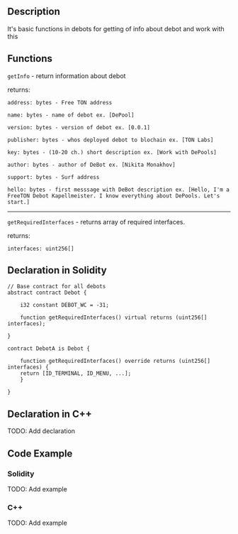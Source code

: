 ## Description

It's basic functions in debots for getting of info about debot and work with this

## Functions

`getInfo` - return information about debot

returns:

    address: bytes - Free TON address

    name: bytes - name of debot ex. [DePool]

    version: bytes - version of debot ex. [0.0.1]

    publisher: bytes - whos deployed debot to blochain ex. [TON Labs]

    key: bytes - (10-20 ch.) short description ex. [Work with DePools]

    author: bytes - author of DeBot ex. [Nikita Monakhov]

    support: bytes - Surf address

    hello: bytes - first messsage with DeBot description ex. [Hello, I'm a FreeTON Debot Kapellmeister. I know everything about DePools. Let's start.] 

---

`getRequiredInterfaces` - returns array of required interfaces.

returns:

    interfaces: uint256[] 

## Declaration in Solidity

    // Base contract for all debots
    abstract contract Debot {
    
        i32 constant DEBOT_WC = -31;
    
        function getRequiredInterfaces() virtual returns (uint256[] interfaces); 
    
    }
    
    contract DebotA is Debot {
    
        function getRequiredInterfaces() override returns (uint256[] interfaces) {
        return [ID_TERMINAL, ID_MENU, ...];
        }
    
    }

## Declaration in C++

TODO: Add declaration

## Code Example

### Solidity

TODO: Add example

### C++

TODO: Add example
